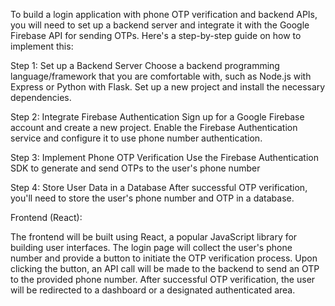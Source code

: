 To build a login application with phone OTP verification and backend APIs, you will need to set up a backend server and integrate it with the Google Firebase API for sending OTPs. Here's a step-by-step guide on how to implement this:

Step 1: Set up a Backend Server
Choose a backend programming language/framework that you are comfortable with, such as Node.js with Express or Python with Flask. Set up a new project and install the necessary dependencies.

Step 2: Integrate Firebase Authentication
Sign up for a Google Firebase account and create a new project. Enable the Firebase Authentication service and configure it to use phone number authentication.

Step 3: Implement Phone OTP Verification
Use the Firebase Authentication SDK to generate and send OTPs to the user's phone number

Step 4: Store User Data in a Database
After successful OTP verification, you'll need to store the user's phone number and OTP in a database.

Frontend (React):

The frontend will be built using React, a popular JavaScript library for building user interfaces.
The login page will collect the user's phone number and provide a button to initiate the OTP verification process.
Upon clicking the button, an API call will be made to the backend to send an OTP to the provided phone number.
After successful OTP verification, the user will be redirected to a dashboard or a designated authenticated area.



